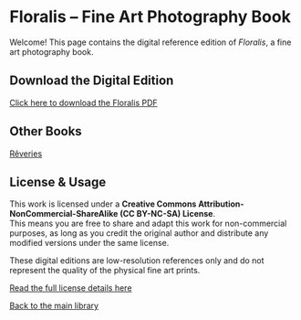 # Floralis – Fine Art Photography Book

Welcome! This page contains the digital reference edition of *Floralis*, a fine art photography book.

## Download the Digital Edition
[Click here to download the Floralis PDF](https://github.com/GauvreauYves/FineArtBooks/raw/main/Floralis/pdf/Floralis.pdf)

## Other Books
[Rêveries](../Reveries/README.md)<br>

## License & Usage

This work is licensed under a **Creative Commons Attribution-NonCommercial-ShareAlike (CC BY-NC-SA) License**.  
This means you are free to share and adapt this work for non-commercial purposes, as long as you credit the original author and distribute any modified versions under the same license.

These digital editions are low-resolution references only and do not represent the quality of the physical fine art prints.

[Read the full license details here](https://creativecommons.org/licenses/by-nc-sa/4.0/)


[Back to the main library](../README.md)